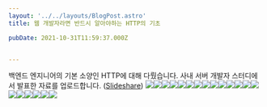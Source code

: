 ```yaml
---
layout: '../../layouts/BlogPost.astro'
title: 웹 개발자라면 반드시 알아야하는 HTTP의 기초

pubDate: 2021-10-31T11:59:37.000Z


---
```


백엔드 엔지니어의 기본 소양인 HTTP에 대해 다뤘습니다. 사내 서버 개발자 스터디에서 발표한 자료를 업로드합니다. ([Slideshare](https://www.slideshare.net/JinuNoh/http-101))
![](__GHOST_URL__/content/images/2021/10/HTTP-101-01-1.jpg)![](__GHOST_URL__/content/images/2021/10/HTTP-101-02-1.jpg)![](__GHOST_URL__/content/images/2021/10/HTTP-101-03-1.jpg)![](__GHOST_URL__/content/images/2021/10/HTTP-101-04-1.jpg)![](__GHOST_URL__/content/images/2021/10/HTTP-101-05-1.jpg)![](__GHOST_URL__/content/images/2021/10/HTTP-101-06-1.jpg)![](__GHOST_URL__/content/images/2021/10/HTTP-101-07-1.jpg)![](__GHOST_URL__/content/images/2021/10/HTTP-101-08-1.jpg)![](__GHOST_URL__/content/images/2021/10/HTTP-101-09-1.jpg)![](__GHOST_URL__/content/images/2021/10/HTTP-101-10-1.jpg)![](__GHOST_URL__/content/images/2021/10/HTTP-101-11-1.jpg)![](__GHOST_URL__/content/images/2021/10/HTTP-101-12-1.jpg)![](__GHOST_URL__/content/images/2021/10/HTTP-101-13-1.jpg)![](__GHOST_URL__/content/images/2021/10/HTTP-101-14-1.jpg)![](__GHOST_URL__/content/images/2021/10/HTTP-101-15-1.jpg)![](__GHOST_URL__/content/images/2021/10/HTTP-101-16-1.jpg)![](__GHOST_URL__/content/images/2021/10/HTTP-101-17-1.jpg)![](__GHOST_URL__/content/images/2021/10/HTTP-101-18-1.jpg)![](__GHOST_URL__/content/images/2021/10/HTTP-101-19-1.jpg)![](__GHOST_URL__/content/images/2021/10/HTTP-101-20-1.jpg)
